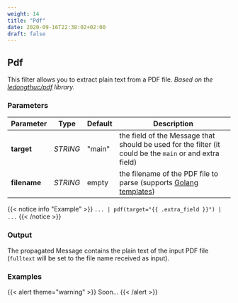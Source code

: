 ```yaml
---
weight: 14
title: "Pdf"
date: 2020-09-16T22:38:02+02:00
draft: false
---
```


## Pdf

This filter allows you to extract plain text from a PDF file. 
_Based on the [ledongthuc/pdf](https://github.com/ledongthuc/pdf) library._

### Parameters

 | Parameter | Type | Default | Description 
 | --- | --- | --- | --- |
 | **target** | _STRING_ | "main" | the field of the Message that should be used for the filter (it could be the `main` or and extra field) |
 | **filename** | _STRING_ | empty | the filename of the PDF file to parse (supports [Golang templates](https://golang.org/pkg/text/template/)) |
 
{{< notice info "Example" >}} 
`... | pdf(target="{{ .extra_field }}") | ...`
{{< /notice >}}

### Output

The propagated Message contains the plain text of the input PDF file (`fulltext` will be set to the file name received as input). 

### Examples

{{< alert theme="warning" >}}
Soon...
{{< /alert >}} 
